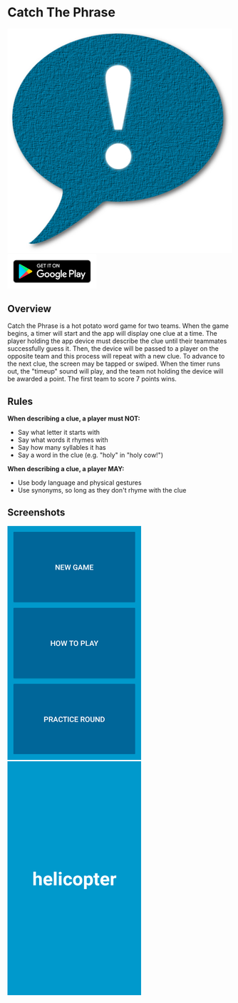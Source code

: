 # Catch The Phrase
<img src="icon.png" style="text-align: center;"/>
<img src="google-play-badge.png" width="200px"/>

<h2>Overview</h2>
Catch the Phrase is a hot potato word game for two teams. When the game begins, a timer will start and the app will display one clue at a time. The player holding the app device must
describe the clue until their teammates successfully guess it. Then, the device will be passed to a player on the opposite team and this process will repeat with a new clue. To advance
to the next clue, the screen may be tapped or swiped. When the timer runs out, the "timeup" sound will play, and the team not holding the device will be awarded a point. The first team
to score 7 points wins.

<h2>Rules</h2>
<b>When describing a clue, a player must NOT:</b>
<ul>
<li>Say what letter it starts with</li>
<li>Say what words it rhymes with</li>
<li>Say how many syllables it has</li>
<li>Say a word in the clue (e.g. "holy" in "holy cow!")</li>
</ul>
     
<b>When describing a clue, a player MAY:</b>
<ul>   
<li>Use body language and physical gestures</li>
<li>Use synonyms, so long as they don't rhyme with the clue</li>
</ul>

<h2>Screenshots</h2>
<img src="menu.png" height="525px" width="300px" />
<img src="clue.png" height="525px" width="300px" />
